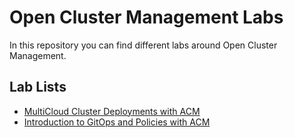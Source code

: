 # Open Cluster Management Labs

In this repository you can find different labs around Open Cluster Management.

## Lab Lists

* [MultiCloud Cluster Deployments with ACM](./multicloud-deployment/README.md)
* [Introduction to GitOps and Policies with ACM](./introduction-to-gitops-and-policies/README.md)

